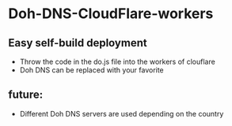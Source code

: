 # Doh-DNS-CloudFlare-workers

## Easy self-build deployment

- Throw the code in the do.js file into the workers of clouflare
- Doh DNS can be replaced with your favorite

## future:
- Different Doh DNS servers are used depending on the country
